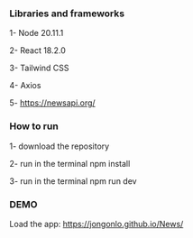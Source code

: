 ### Libraries and frameworks
1- Node 20.11.1

2- React 18.2.0

3- Tailwind CSS

4- Axios

5- https://newsapi.org/

### How to run

1- download the repository

2- run in the terminal npm install

3- run in the terminal npm run dev


### DEMO 
Load the app: https://jongonlo.github.io/News/
